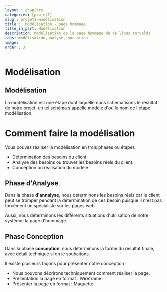 ```yaml
---
layout : chapitre
categories: [projet1]
slug : projet1-modélisation
title :  Modélisation - page hommage
title_in_part: Modélisation
description: Modélisation de la page hommage de de linus torvalds
tags: modélisation,analyse,conception
image: 
order : 3
---
```

# Modélisation

## Modélisation

La modélisation est une étape dont laquelle nous schématisons le résultat de notre projet. un tel schéma s'appelle modèle d'où le nom de l'étape modélisation.

# Comment faire la modélisation

Vous pouvez réaliser la modélisation en trois phases ou étapes 

- Détermination des besoins du client
- Analyse des besoins ou trouver les besoins réels du client.
- Conception ou réalisation du modèle

## Phase d'Analyse 

Dans la phase **d'annalyse**, nous déterminons les besoins réels car le client peut se tromper pendant la détermination de ces besoin puisque il n'est pas forcément un spécialiste sur les pages web.

Aussi, nous déterminons les différents situations d'utilisation de notre système; la page d'hommage.

## Phase Conception

Dans la phase **conception**, nous déterminons la forme du résultat finale, avec détail technique si on le souhaitons. 

Il existe plusieurs façons pour présenter notre conception : 

- Nous pouvons décrirons techniquement comment réaliser la page. 
- Présentation la page en format : Wireframe
- Présenter la page en format : Maquette
